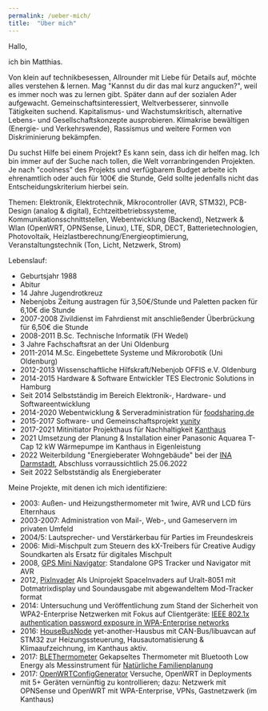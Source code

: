 ```yaml
---
permalink: /ueber-mich/
title:  "Über mich"
---
```

Hallo,

ich bin Matthias.

Von klein auf technikbesessen, Allrounder mit Liebe für Details auf, möchte alles verstehen & lernen. Mag "Kannst du dir das mal kurz angucken?", weil es immer noch was zu lernen gibt.
Später dann auf der sozialen Ader aufgewacht.
Gemeinschaftsinteressiert, Weltverbesserer, sinnvolle Tätigkeiten suchend. Kapitalismus- und Wachstumskritisch, alternative Lebens- und Gesellschaftskonzepte ausprobieren. Klimakrise bewältigen (Energie- und Verkehrswende), Rassismus und weitere Formen von Diskriminierung bekämpfen.

Du suchst Hilfe bei einem Projekt? Es kann sein, dass ich dir helfen mag.
Ich bin immer auf der Suche nach tollen, die Welt vorranbringenden Projekten.
Je nach "coolness" des Projekts und verfügbarem Budget arbeite ich ehrenamtlich oder auch für 100€ die Stunde, Geld sollte jedenfalls nicht das Entscheidungskriterium hierbei sein.

Themen:
Elektronik, Elektrotechnik, Mikrocontroller (AVR, STM32), PCB-Design (analog & digital), Echtzeitbetriebssysteme, Kommunikationsschnittstellen, Webentwicklung (Backend), Netzwerk & Wlan (OpenWRT, OPNSense, Linux), LTE, SDR, DECT, Batterietechnologien, Photovoltaik, Heizlastberechnung/Energieoptimierung, Veranstaltungstechnik (Ton, Licht, Netzwerk, Strom)

Lebenslauf:
* Geburtsjahr 1988
* Abitur
* 14 Jahre Jugendrotkreuz
* Nebenjobs Zeitung austragen für 3,50€/Stunde und Paletten packen für 6,10€ die Stunde
* 2007-2008 Zivildienst im Fahrdienst mit anschließender Überbrückung für 6,50€ die Stunde
* 2008-2011 B.Sc. Technische Informatik (FH Wedel)
* 3 Jahre Fachschaftsrat an der Uni Oldenburg
* 2011-2014 M.Sc. Eingebettete Systeme und Mikrorobotik (Uni Oldenburg)
* 2012-2013 Wissenschaftliche Hilfskraft/Nebenjob OFFIS e.V. Oldenburg
* 2014-2015 Hardware & Software Entwickler TES Electronic Solutions in Hamburg
* Seit 2014 Selbstständig im Bereich Elektronik-, Hardware- und Softwareentwicklung
* 2014-2020 Webentwicklung & Serveradministration für [foodsharing.de](https://foodsharing.de)
* 2015-2017 Software- und Gemeinschaftsprojekt [yunity](https://yunity.org)
* 2017-2021 Mitinitiator Projekthaus für Nachhaltigkeit [Kanthaus](https://kanthaus.online)
* 2021 Umsetzung der Planung & Installation einer Panasonic Aquarea T-Cap 12 kW Wärmepumpe im Kanthaus in Eigenleistung
* 2022 Weiterbildung "Energieberater Wohngebäude" bei der [INA Darmstadt](https://energieberatung-ausbildung.de/), Abschluss vorraussichtlich 25.06.2022
* Seit 2022 Selbstständig als Energieberater

Meine Projekte, mit denen ich mich identifiziere:
* 2003: Außen- und Heizungsthermometer mit 1wire, AVR und LCD fürs Elternhaus
* 2003-2007: Administration von Mail-, Web-, und Gameservern im privaten Umfeld
* 2004/5: Lautsprecher- und Verstärkerbau für Parties im Freundeskreis
* 2006: Midi-Mischpult zum Steuern des kX-Treibers für Creative Audigy Soundkarten als Ersatz für digitales Mischpult
* 2008, [GPS Mini Navigator](https://www.mikrocontroller.net/articles/GPS_Mini_Navigator): Standalone GPS Tracker und Navigator mit AVR
* 2012, [PixInvader](https://github.com/NerdyProjects/HS--PixInvader) Als Uniprojekt SpaceInvaders auf Uralt-8051 mit Dotmatrixdisplay und Soundausgabe mit abgewandeltem Mod-Tracker format
* 2014: Untersuchung und Veröffentlichung zum Stand der Sicherheit von WPA2-Enterprise Netzwerken mit Fokus auf Clientgeräte: [IEEE 802.1x authentication password
exposure in WPA-Enterprise networks](/assets/802.1x-security-analysis.pdf)
* 2016: [HouseBusNode](https://github.com/NerdyProjects/HouseBusNode) yet-another-Hausbus mit CAN-Bus/libuavcan auf STM32 zur Heizungssteuerung, Hausautomatisierung & Klimaaufzeichnung, im Kanthaus aktiv.
* 2017: [BLEThermometer](https://github.com/NerdyProjects/ble-thermometer) Gekapseltes Thermometer mit Bluetooth Low Energy als Messinstrument für [Natürliche Familienplanung](https://www.familienplanung.de/verhuetung/verhuetungsmethoden/natuerliche-methoden/die-symptothermale-methode/)
* 2017: [OpenWRTConfigGenerator](https://github.com/NerdyProjects/OpenWRT-Config-Generator) Versuche, OpenWRT in Deployments mit 5+ Geräten vernünftig zu kontrollieren; dazu: Netzwerk mit OPNSense und OpenWRT mit WPA-Enterprise, VPNs, Gastnetzwerk (im Kanthaus)
